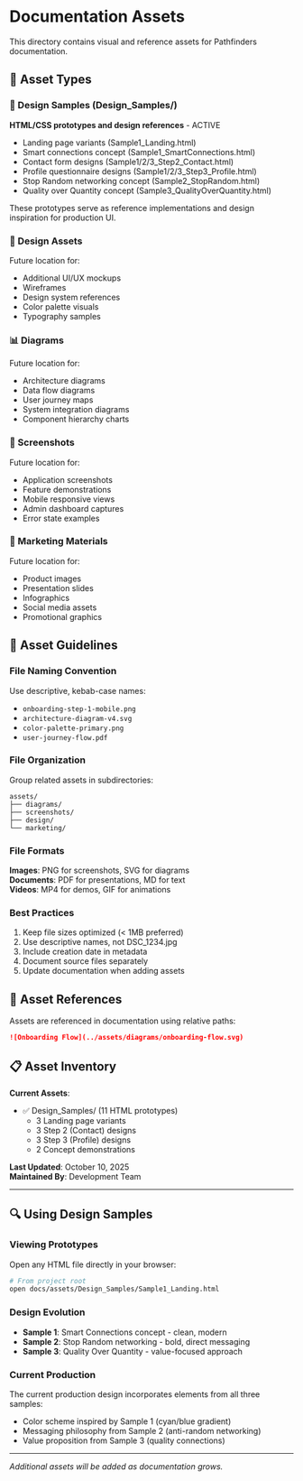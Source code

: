 # Documentation Assets

This directory contains visual and reference assets for Pathfinders documentation.

## 📁 Asset Types

### 🎨 Design Samples (Design_Samples/)
**HTML/CSS prototypes and design references** - ACTIVE
- Landing page variants (Sample1_Landing.html)
- Smart connections concept (Sample1_SmartConnections.html)
- Contact form designs (Sample1/2/3_Step2_Contact.html)
- Profile questionnaire designs (Sample1/2/3_Step3_Profile.html)
- Stop Random networking concept (Sample2_StopRandom.html)
- Quality over Quantity concept (Sample3_QualityOverQuantity.html)

These prototypes serve as reference implementations and design inspiration for production UI.

### 🎨 Design Assets
Future location for:
- Additional UI/UX mockups
- Wireframes
- Design system references
- Color palette visuals
- Typography samples

### 📊 Diagrams
Future location for:
- Architecture diagrams
- Data flow diagrams
- User journey maps
- System integration diagrams
- Component hierarchy charts

### 📸 Screenshots
Future location for:
- Application screenshots
- Feature demonstrations
- Mobile responsive views
- Admin dashboard captures
- Error state examples

### 🎯 Marketing Materials
Future location for:
- Product images
- Presentation slides
- Infographics
- Social media assets
- Promotional graphics

## 📝 Asset Guidelines

### File Naming Convention
Use descriptive, kebab-case names:
- `onboarding-step-1-mobile.png`
- `architecture-diagram-v4.svg`
- `color-palette-primary.png`
- `user-journey-flow.pdf`

### File Organization
Group related assets in subdirectories:
```
assets/
├── diagrams/
├── screenshots/
├── design/
└── marketing/
```

### File Formats

**Images**: PNG for screenshots, SVG for diagrams  
**Documents**: PDF for presentations, MD for text  
**Videos**: MP4 for demos, GIF for animations

### Best Practices
1. Keep file sizes optimized (< 1MB preferred)
2. Use descriptive names, not DSC_1234.jpg
3. Include creation date in metadata
4. Document source files separately
5. Update documentation when adding assets

## 🔗 Asset References

Assets are referenced in documentation using relative paths:
```markdown
![Onboarding Flow](../assets/diagrams/onboarding-flow.svg)
```

## 📋 Asset Inventory

**Current Assets**: 
- ✅ Design_Samples/ (11 HTML prototypes)
  - 3 Landing page variants
  - 3 Step 2 (Contact) designs
  - 3 Step 3 (Profile) designs  
  - 2 Concept demonstrations

**Last Updated**: October 10, 2025  
**Maintained By**: Development Team

---

## 🔍 Using Design Samples

### Viewing Prototypes
Open any HTML file directly in your browser:
```bash
# From project root
open docs/assets/Design_Samples/Sample1_Landing.html
```

### Design Evolution
- **Sample 1**: Smart Connections concept - clean, modern
- **Sample 2**: Stop Random networking - bold, direct messaging
- **Sample 3**: Quality Over Quantity - value-focused approach

### Current Production
The current production design incorporates elements from all three samples:
- Color scheme inspired by Sample 1 (cyan/blue gradient)
- Messaging philosophy from Sample 2 (anti-random networking)
- Value proposition from Sample 3 (quality connections)

---

*Additional assets will be added as documentation grows.*

